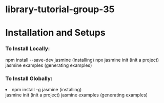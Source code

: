 # library-tutorial-group-35

<h1> Installation and Setups </h1>

<h3> To Install Locally: </h3>
npm install --save-dev jasmine (installing)
npx jasmine init (init a project)
jasmine examples (generating examples)

<h3> To Install Globally: </h3>
<li> npm install -g jasmine (installing) </li>
jasmine init (init a project)
jasmine examples (generating examples)
